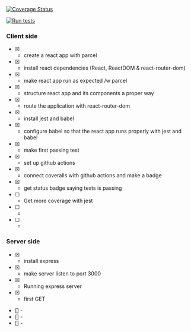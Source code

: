 
[![Coverage Status](https://coveralls.io/repos/github/kristiania-pg6301-2022/pg6301-innlevering-StianOek/badge.svg?branch=main)](https://coveralls.io/github/kristiania-pg6301-2022/pg6301-innlevering-StianOek?branch=main)

[![Run tests](https://github.com/kristiania-pg6301-2022/pg6301-innlevering-StianOek/actions/workflows/test.yml/badge.svg)](https://github.com/kristiania-pg6301-2022/pg6301-innlevering-StianOek/actions/workflows/test.yml)
### Client side

- [x] - create a react app with parcel
- [x] - install react dependencies (React, ReactDOM & react-router-dom)
- [x] - make react app run as expected /w parcel
- [x] - structure react app and its components a proper way
- [x] - route the application with react-router-dom
- [x] - install jest and babel
- [x] - configure babel so that the react app runs properly with jest and babel
- [x] - make first passing test
- [x] - set up github actions
- [x] - connect coveralls with github actions and make a badge
- [x] - get status badge saying tests is passing
- [ ] - Get more coverage with jest
- [ ] -
- [ ] -

### Server side

- [x] - install express
- [x] - make server listen to port 3000
- [x] - Running express server
- [x] - first GET
- [] -
- [] -
- [] -
